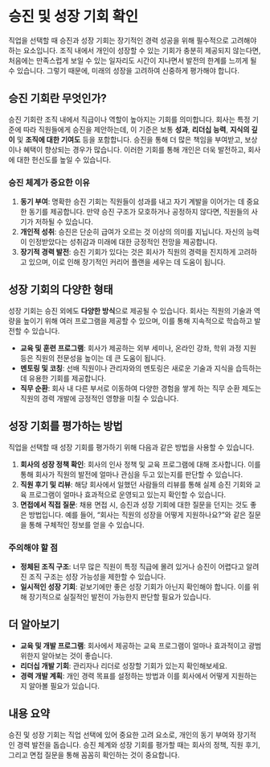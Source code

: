 # 승진 및 성장 기회 확인

직업을 선택할 때 승진과 성장 기회는 장기적인 경력 성공을 위해 필수적으로 고려해야 하는 요소입니다. 조직 내에서 개인이 성장할 수 있는 기회가 충분히 제공되지 않는다면, 처음에는 만족스럽게 보일 수 있는 일자리도 시간이 지나면서 발전의 한계를 느끼게 될 수 있습니다. 그렇기 때문에, 미래의 성장을 고려하여 신중하게 평가해야 합니다.

## 승진 기회란 무엇인가?

승진 기회란 조직 내에서 직급이나 역할이 높아지는 기회를 의미합니다. 회사는 특정 기준에 따라 직원들에게 승진을 제안하는데, 이 기준은 보통 **성과**, **리더십 능력**, **지식의 깊이** 및 **조직에 대한 기여도** 등을 포함합니다. 승진을 통해 더 많은 책임을 부여받고, 보상이나 혜택이 향상되는 경우가 많습니다. 이러한 기회를 통해 개인은 더욱 발전하고, 회사에 대한 헌신도를 높일 수 있습니다.

### 승진 체계가 중요한 이유

1. **동기 부여**: 명확한 승진 기회는 직원들이 성과를 내고 자기 계발을 이어가는 데 중요한 동기를 제공합니다. 만약 승진 구조가 모호하거나 공정하지 않다면, 직원들의 사기가 저하될 수 있습니다.
2. **개인적 성취**: 승진은 단순히 급여가 오르는 것 이상의 의미를 지닙니다. 자신의 능력이 인정받았다는 성취감과 미래에 대한 긍정적인 전망을 제공합니다.
3. **장기적 경력 발전**: 승진 기회가 있다는 것은 회사가 직원의 경력을 진지하게 고려하고 있으며, 이로 인해 장기적인 커리어 플랜을 세우는 데 도움이 됩니다.

## 성장 기회의 다양한 형태

성장 기회는 승진 외에도 **다양한 방식**으로 제공될 수 있습니다. 회사는 직원의 기술과 역량을 높이기 위해 여러 프로그램을 제공할 수 있으며, 이를 통해 지속적으로 학습하고 발전할 수 있습니다.

- **교육 및 훈련 프로그램**: 회사가 제공하는 외부 세미나, 온라인 강좌, 학위 과정 지원 등은 직원의 전문성을 높이는 데 큰 도움이 됩니다.
- **멘토링 및 코칭**: 선배 직원이나 관리자와의 멘토링은 새로운 기술과 지식을 습득하는 데 유용한 기회를 제공합니다.
- **직무 순환**: 회사 내 다른 부서로 이동하여 다양한 경험을 쌓게 하는 직무 순환 제도는 직원의 경력 개발에 긍정적인 영향을 미칠 수 있습니다.

## 성장 기회를 평가하는 방법

직업을 선택할 때 성장 기회를 평가하기 위해 다음과 같은 방법을 사용할 수 있습니다.

1. **회사의 성장 정책 확인**: 회사의 인사 정책 및 교육 프로그램에 대해 조사합니다. 이를 통해 회사가 직원의 발전에 얼마나 관심을 두고 있는지를 판단할 수 있습니다.
2. **직원 후기 및 리뷰**: 해당 회사에서 일했던 사람들의 리뷰를 통해 실제 승진 기회와 교육 프로그램이 얼마나 효과적으로 운영되고 있는지 확인할 수 있습니다.
3. **면접에서 직접 질문**: 채용 면접 시, 승진과 성장 기회에 대한 질문을 던지는 것도 좋은 방법입니다. 예를 들어, “회사는 직원의 성장을 어떻게 지원하나요?”와 같은 질문을 통해 구체적인 정보를 얻을 수 있습니다.

### 주의해야 할 점

- **정체된 조직 구조**: 너무 많은 직원이 특정 직급에 몰려 있거나 승진이 어렵다고 알려진 조직 구조는 성장 가능성을 제한할 수 있습니다.
- **일시적인 성장 기회**: 겉보기에만 좋은 성장 기회가 아닌지 확인해야 합니다. 이를 위해 장기적으로 실질적인 발전이 가능한지 판단할 필요가 있습니다.

## 더 알아보기

- **교육 및 개발 프로그램**: 회사에서 제공하는 교육 프로그램이 얼마나 효과적이고 광범위한지 알아보는 것이 좋습니다.
- **리더십 개발 기회**: 관리자나 리더로 성장할 기회가 있는지 확인해보세요.
- **경력 개발 계획**: 개인 경력 목표를 설정하는 방법과 이를 회사에서 어떻게 지원하는지 알아볼 필요가 있습니다.

## 내용 요약

승진 및 성장 기회는 직업 선택에 있어 중요한 고려 요소로, 개인의 동기 부여와 장기적인 경력 발전을 돕습니다. 승진 체계와 성장 기회를 평가할 때는 회사의 정책, 직원 후기, 그리고 면접 질문을 통해 꼼꼼히 확인하는 것이 중요합니다.